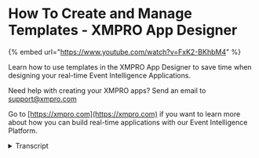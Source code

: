 # How To Create and Manage Templates  - XMPRO App Designer
{% embed url="https://www.youtube.com/watch?v=FxK2-BKhbM4" %}

Learn how to use templates in the XMPRO App Designer to save time when designing your real-time Event Intelligence Applications. 

Need help with creating your XMPRO apps? Send an email to support@xmpro.com

Go to [https://xmpro.com](https://xmpro.com) if you want to learn more about how you can build real-time applications with our Event Intelligence Platform.
<details>
<summary>Transcript</summary>welcome to another training video from

accent pros today we will be looking at

how to create and manage templates now

what is the temple template basically as

the name suggests is sort of a

pre-configured app that you may have

already structured and created the

layout in a certain way and that you

want to reuse um so template allows you

to basically store that structure and

layout and then when you wanna create a

new app um use that template to give you

a bit of head start now how a template

is created is for example I am in this

app that I have created

it's called asset even board it has two

pages a landing page an asset details

page if I look at the landing page

you'll see that I have already laid out

all the controls that I need in order to

display some information of my asset I

have nicely structured a gauge and a

chart here which may which might be

displaying some key information maybe

some real-time data coming from that

asset along with that I have a

recommendations list coming up over here

which might be giving me some alerts as

as per the condition monitoring um that

might be configured on that message

similarly I have a great here where I

might want to display service history or

work history of that asset lastly I have

an image popping up here um where I

might want to display a CAD diagram or a

blow-up of that asset maybe it is a

submersible pump and I wanna display

scant diagram over there so now that I

have done all this work here I have

realized that I also need to do this for

multiple apps when I create different

type of assets they usually all start

with a similar landing page and the best

thing I can do is if I create a template

of this then I will not have to do this

every time and I'll get that bit of a

head start and that's not only just for

me but also for any other user

who is creating similar apps they will

also be able to use my template so how

do we create a template well let's go to

our app and if I pop into the more menu

you'll see there's a save template

option I can click on that and once I

change the basic information that it is

asking me of a template like a name and

description

the only other information I may want to

provide here is which category it should

belong to and what screenshots it should

have so I'll choose a screenshot and

that will help other people when they

want to look at my template to

understand what it contains now now I am

ready to save but you can save it will

then be added to my list of templates

now in the second part how do we manage

these templates if I click on the

templates option here it will display me

a list of all my templates and if I want

to change one of my templates perhaps I

want to perhaps I want to change their

name or description or change the

category they belong to or change its

images um I can do so over here along

with that I have option to delete that

am template and also to import and

export them but that's the topic of a

separate video so that was how you

create and manage templates in the next

video we will see how to actually use

this template when I want to create a

new app thank you so much
</details>